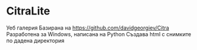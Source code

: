 # CitraLite
Уеб галерия
Базирана на https://github.com/davidgeorgiev/Citra
Разработена за Windows, написана на Python
Създава html с снимките по дадена директория
